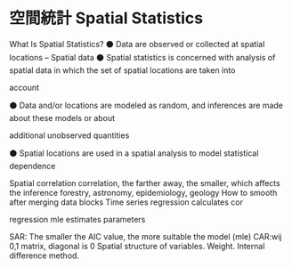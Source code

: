 # 空間統計 Spatial Statistics
What Is Spatial Statistics?
⚫ Data are observed or collected at spatial locations – Spatial data
⚫ Spatial statistics is concerned with analysis of spatial data in which the set of spatial locations are taken into

account

⚫ Data and/or locations are modeled as random, and inferences are made about these models or about

additional unobserved quantities

⚫ Spatial locations are used in a spatial analysis to model statistical dependence


Spatial correlation correlation, the farther away, the smaller, which affects the inference
forestry, astronomy, epidemiology, geology
How to smooth after merging data blocks
Time series regression calculates cor

regression mle estimates parameters

SAR: The smaller the AIC value, the more suitable the model (mle)
CAR:wij 0,1 matrix, diagonal is 0
Spatial structure of variables. Weight. Internal difference method.
